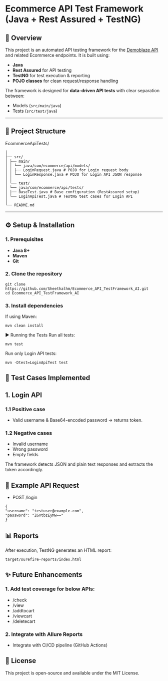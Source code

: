 # Ecommerce API Test Framework (Java + Rest Assured + TestNG)

## 📌 Overview
This project is an automated API testing framework for the [Demoblaze API](https://api.demoblaze.com) and related Ecommerce endpoints.
It is built using:
- **Java**
- **Rest Assured** for API testing
- **TestNG** for test execution & reporting
- **POJO classes** for clean request/response handling

The framework is designed for **data-driven API tests** with clear separation between:
- Models (`src/main/java`)
- Tests (`src/test/java`)
---
## 📂 Project Structure
EcommerceApiTests/
````
│
├── src/
│ ├── main/
│ │ └── java/com/ecommerce/api/models/
│ │ ├── LoginRequest.java # POJO for Login request body
│ │ └── LoginResponse.java # POJO for Login API JSON response
│ │
│ └── test/
│ └── java/com/ecommerce/api/tests/
│ ├── BaseTest.java # Base configuration (RestAssured setup)
│ └── LoginApiTest.java # TestNG test cases for Login API
│
└── README.md
````
---
## ⚙️ Setup & Installation

### **1. Prerequisites**
- **Java 8+**
- **Maven**
- **Git**

### **2. Clone the repository**
```
git clone https://github.com/Sheethalhm/Ecommerce_API_TestFramework_AI.git
cd Ecommerce_API_TestFramework_AI
```
### **3. Install dependencies**
If using Maven:
````
mvn clean install
````
▶️ Running the Tests
Run all tests:
````
mvn test
````

Run only Login API tests:
````
mvn -Dtest=LoginApiTest test
````

## 🧪 Test Cases Implemented
## **1. Login API**

### **1.1 Positive case**
- Valid username & Base64-encoded password → returns token.

### **1.2 Negative cases**
- Invalid username
- Wrong password
- Empty fields

The framework detects JSON and plain text responses and extracts the token accordingly.

## 📜 Example API Request
- POST /login
````
{
"username": "testuser@example.com",
"password": "ZGVtbzEyMw=="
}
````
## 📊 Reports
After execution, TestNG generates an HTML report:
````
target/surefire-reports/index.html
````
## ✨ Future Enhancements
### **1. Add test coverage for below APIs:**
- /check
- /view
- /addtocart
- /viewcart
- /deletecart

### **2. Integrate with Allure Reports**
- Integrate with CI/CD pipeline (GitHub Actions)

## 📄 License

This project is open-source and available under the MIT License.


